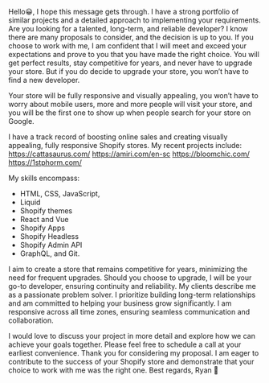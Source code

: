 Hello😀,
I hope this message gets through. I have a strong portfolio of similar projects and a detailed approach to implementing your requirements. Are you looking for a talented, long-term, and reliable developer? I know there are many proposals to consider, and the decision is up to you. If you choose to work with me, I am confident that I will meet and exceed your expectations and prove to you that you have made the right choice.
You will get perfect results, stay competitive for years, and never have to upgrade your store. But if you do decide to upgrade your store, you won’t have to find a new developer.

Your store will be fully responsive and visually appealing, you won’t have to worry about mobile users, more and more people will visit your store, and you will be the first one to show up when people search for your store on Google.

I have a track record of boosting online sales and creating visually appealing, fully responsive Shopify stores. My recent projects include:
https://cattasaurus.com/
https://amiri.com/en-sc
https://bloomchic.com/
https://1stphorm.com/

My skills encompass:
- HTML, CSS, JavaScript,
- Liquid
- Shopify themes
- React and Vue
- Shopify Apps
- Shopify Headless
- Shopify Admin API
- GraphQL, and Git.

I aim to create a store that remains competitive for years, minimizing the need for frequent upgrades. Should you choose to upgrade, I will be your go-to developer, ensuring continuity and reliability.
My clients describe me as a passionate problem solver. I prioritize building long-term relationships and am committed to helping your business grow significantly.
I am responsive across all time zones, ensuring seamless communication and collaboration.

I would love to discuss your project in more detail and explore how we can achieve your goals together. Please feel free to schedule a call at your earliest convenience.
Thank you for considering my proposal. I am eager to contribute to the success of your Shopify store and demonstrate that your choice to work with me was the right one.
Best regards,
Ryan 🤝